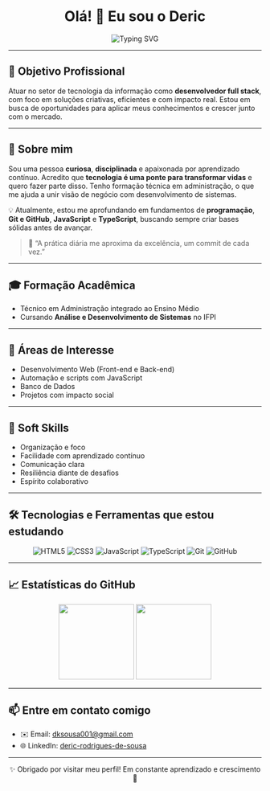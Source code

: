 <h1 align="center">Olá! 👋 Eu sou o Deric</h1>

<p align="center">
  <img src="https://readme-typing-svg.demolab.com/?lines=Estudante+de+ADS+no+IFPI;Entusiasta+em+Tecnologia;Futuro+Dev+Full+Stack&center=true&width=500&height=45" alt="Typing SVG" />
</p>

---

## 🎯 Objetivo Profissional

Atuar no setor de tecnologia da informação como **desenvolvedor full stack**, com foco em soluções criativas, eficientes e com impacto real. Estou em busca de oportunidades para aplicar meus conhecimentos e crescer junto com o mercado.

---

## 🧠 Sobre mim

Sou uma pessoa **curiosa**, **disciplinada** e apaixonada por aprendizado contínuo. Acredito que **tecnologia é uma ponte para transformar vidas** e quero fazer parte disso. Tenho formação técnica em administração, o que me ajuda a unir visão de negócio com desenvolvimento de sistemas.

💡 Atualmente, estou me aprofundando em fundamentos de **programação**, **Git e GitHub**, **JavaScript** e **TypeScript**, buscando sempre criar bases sólidas antes de avançar.

> 💬 “A prática diária me aproxima da excelência, um commit de cada vez.”

---

## 🎓 Formação Acadêmica

- Técnico em Administração integrado ao Ensino Médio
- Cursando **Análise e Desenvolvimento de Sistemas** no IFPI

---

## 🧩 Áreas de Interesse

- Desenvolvimento Web (Front-end e Back-end)
- Automação e scripts com JavaScript
- Banco de Dados
- Projetos com impacto social

---

## 💼 Soft Skills

- Organização e foco  
- Facilidade com aprendizado contínuo  
- Comunicação clara  
- Resiliência diante de desafios  
- Espírito colaborativo  

---

## 🛠️ Tecnologias e Ferramentas que estou estudando

<div align="center">

![HTML5](https://img.shields.io/badge/-HTML5-E34F26?style=for-the-badge&logo=html5&logoColor=white)
![CSS3](https://img.shields.io/badge/-CSS3-1572B6?style=for-the-badge&logo=css3)
![JavaScript](https://img.shields.io/badge/-JavaScript-F7DF1E?style=for-the-badge&logo=javascript&logoColor=black)
![TypeScript](https://img.shields.io/badge/-TypeScript-3178C6?style=for-the-badge&logo=typescript&logoColor=white)
![Git](https://img.shields.io/badge/-Git-F05032?style=for-the-badge&logo=git&logoColor=white)
![GitHub](https://img.shields.io/badge/-GitHub-181717?style=for-the-badge&logo=github)

</div>

---

## 📈 Estatísticas do GitHub

<p align="center">
  <img src="https://github-readme-stats.vercel.app/api?username=Deric001gh&show_icons=true&theme=radical" height="150" />
  <img src="https://github-readme-stats.vercel.app/api/top-langs/?username=Deric001gh&layout=compact&theme=radical" height="150" />
</p>

---

## 📫 Entre em contato comigo

- ✉️ Email: [dksousa001@gmail.com](mailto:dksousa001@gmail.com)
- 🌐 LinkedIn: [deric-rodrigues-de-sousa](https://www.linkedin.com/in/deric-rodrigues-de-sousa-816b41360)

---

<p align="center">✨ Obrigado por visitar meu perfil! Em constante aprendizado e crescimento 🚀</p>
